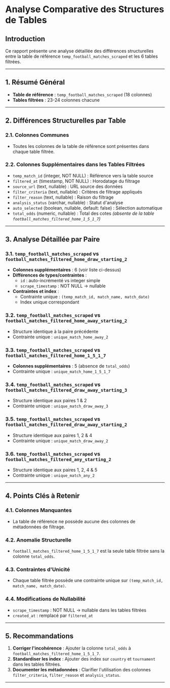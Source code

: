 # Analyse Comparative des Structures de Tables

## Introduction

Ce rapport présente une analyse détaillée des différences structurelles entre la table de référence `temp_football_matches_scraped` et les 6 tables filtrées.

---

## 1. Résumé Général

- **Table de référence** : `temp_football_matches_scraped` (18 colonnes)
- **Tables filtrées** : 23-24 colonnes chacune

---

## 2. Différences Structurelles par Table

### 2.1. Colonnes Communes

- Toutes les colonnes de la table de référence sont présentes dans chaque table filtrée.

### 2.2. Colonnes Supplémentaires dans les Tables Filtrées

- `temp_match_id` (integer, NOT NULL) : Référence vers la table source
- `filtered_at` (timestamp, NOT NULL) : Horodatage du filtrage
- `source_url` (text, nullable) : URL source des données
- `filter_criteria` (text, nullable) : Critères de filtrage appliqués
- `filter_reason` (text, nullable) : Raison du filtrage
- `analysis_status` (varchar, nullable) : Statut d'analyse
- `auto_selected` (boolean, nullable, default: false) : Sélection automatique
- `total_odds` (numeric, nullable) : Total des cotes *(absente de la table `football_matches_filtered_home_1_5_1_7`)*

---

## 3. Analyse Détaillée par Paire

### 3.1. `temp_football_matches_scraped` vs `football_matches_filtered_home_draw_starting_2`

- **Colonnes supplémentaires** : 6 (voir liste ci-dessus)
- **Différences de types/contraintes** :
  - `id` : auto-incrémenté vs integer simple
  - `scrape_timestamp` : NOT NULL → nullable
- **Contraintes et index** :
  - Contrainte unique : `(temp_match_id, match_name, match_date)`
  - Index unique correspondant

### 3.2. `temp_football_matches_scraped` vs `football_matches_filtered_home_away_starting_2`

- Structure identique à la paire précédente
- Contrainte unique : `unique_match_home_away_2`

### 3.3. `temp_football_matches_scraped` vs `football_matches_filtered_home_1_5_1_7`

- **Colonnes supplémentaires** : 5 (absence de `total_odds`)
- Contrainte unique : `unique_match_home_1_5_1_7`

### 3.4. `temp_football_matches_scraped` vs `football_matches_filtered_draw_away_starting_3`

- Structure identique aux paires 1 & 2
- Contrainte unique : `unique_match_draw_away_3`

### 3.5. `temp_football_matches_scraped` vs `football_matches_filtered_draw_away_starting_2`

- Structure identique aux paires 1, 2 & 4
- Contrainte unique : `unique_match_draw_away_2`

### 3.6. `temp_football_matches_scraped` vs `football_matches_filtered_any_starting_2`

- Structure identique aux paires 1, 2, 4 & 5
- Contrainte unique : `unique_match_any_2`

---

## 4. Points Clés à Retenir

### 4.1. Colonnes Manquantes

- La table de référence ne possède aucune des colonnes de métadonnées de filtrage.

### 4.2. Anomalie Structurelle

- `football_matches_filtered_home_1_5_1_7` est la seule table filtrée sans la colonne `total_odds`.

### 4.3. Contraintes d'Unicité

- Chaque table filtrée possède une contrainte unique sur `(temp_match_id, match_name, match_date)`.

### 4.4. Modifications de Nullabilité

- `scrape_timestamp` : NOT NULL → nullable dans les tables filtrées
- `created_at` : remplacé par `filtered_at`

---

## 5. Recommandations

1. **Corriger l'incohérence** : Ajouter la colonne `total_odds` à `football_matches_filtered_home_1_5_1_7`.
2. **Standardiser les index** : Ajouter des index sur `country` et `tournament` dans les tables filtrées.
3. **Documenter les métadonnées** : Clarifier l'utilisation des colonnes `filter_criteria`, `filter_reason` et `analysis_status`.

---